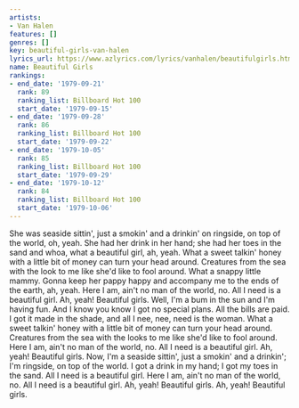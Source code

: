 ```yaml
---
artists:
- Van Halen
features: []
genres: []
key: beautiful-girls-van-halen
lyrics_url: https://www.azlyrics.com/lyrics/vanhalen/beautifulgirls.html
name: Beautiful Girls
rankings:
- end_date: '1979-09-21'
  rank: 89
  ranking_list: Billboard Hot 100
  start_date: '1979-09-15'
- end_date: '1979-09-28'
  rank: 86
  ranking_list: Billboard Hot 100
  start_date: '1979-09-22'
- end_date: '1979-10-05'
  rank: 85
  ranking_list: Billboard Hot 100
  start_date: '1979-09-29'
- end_date: '1979-10-12'
  rank: 84
  ranking_list: Billboard Hot 100
  start_date: '1979-10-06'
---
```


She was seaside sittin', just a smokin' and a drinkin' on ringside, on top of the world, oh, yeah. 
She had her drink in her hand; she had her toes in the sand and whoa, what a beautiful girl, ah, yeah. 
What a sweet talkin' honey with a little bit of money can turn your head around. 
Creatures from the sea with the look to me like she'd like to fool around. 
What a snappy little mammy. Gonna keep her pappy happy and accompany me to the ends of the earth, ah, yeah. 
Here I am, ain't no man of the world, no. 
All I need is a beautiful girl. 
Ah, yeah! Beautiful girls. 
Well, I'm a bum in the sun and I'm having fun. 
And I know you know I got no special plans. 
All the bills are paid. I got it made in the shade, and all I nee, nee, need is the woman. 
What a sweet talkin' honey with a little bit of money can turn your head around. 
Creatures from the sea with the looks to me like she'd like to fool around. 
Here I am, ain't no man of the world, no. 
All I need is a beautiful girl. 
Ah, yeah! Beautiful girls. 
Now, I'm a seaside sittin', just a smokin' and a drinkin'; 
I'm ringside, on top of the world. 
I got a drink in my hand; I got my toes in the sand. 
All I need is a beautiful girl. 
Here I am, ain't no man of the world, no. 
All I need is a beautiful girl. 
Ah, yeah! Beautiful girls. 
Ah, yeah! Beautiful girls. 




